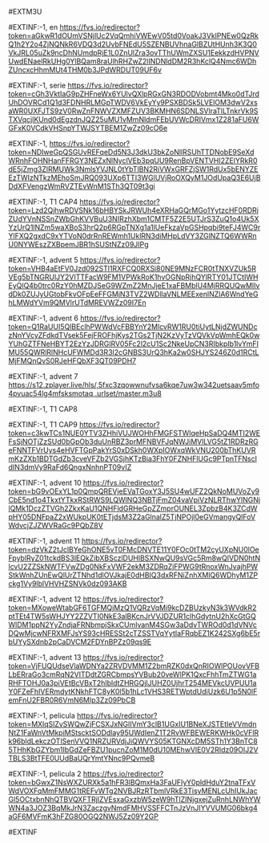 #EXTM3U

#EXTINF:-1, en
https://fvs.io/redirector?token=aGkwR1dOUmVSNjlUc2VqQmhiVWEwV05td0VoakJ3VklPNEw0QzRkQ1h2Y2o4ZjNQNkR6VDQ3d2UvbFNEdU5SZENBUVhnaGlBZUtHUnh3K3Q0VkJRL05uZk9ncDhNUmdpRjE1L0ZnUlZra3ovTThUWmZXSU1EekkzdHVPNVUwdENaelRkUHg0YlBQam8raUlhRHZwZ2lINDNldDM2R3hKclQ4Nmc6WDhZUncxcHhmMUt4THM0b3JPdWRDUT09UF6v





#EXTINF:-1, serie
https://fvs.io/redirector?token=cGh3VktIaG9pZHFneWx6YUlvQXlpRGxGN3RDODVobmt4Mko0dTJrdUhDOVRCd1Q1d3FDNHRLMGpTWDV6VkEyYy9PSXBDSk5LVElOM3dwV2xsaWR0UXFJTS9zV0RwZnFNWVZXMFZUV3BKMHN6SDNLSVlraTlLTnkrVk9STXVqcjlKUnd0dEgzdnJQZ25uMU1vMmNldmFEbUVWcDRIVmx1Z281aFU6WGFxK0VCdkVHSnpYTWJSYTBEM1ZwZz09cO6e


#EXTINF:-1, 
https://fvs.io/redirector?token=NDIweGpQSGUvREFqeDd5N3J3dkU3bkZoNllRSUhTTDNobE9SeXdWRnhFOHNHanFFRGY3NEZxNlNyclVEb3pqUU9RenBpVENTVHI2ZElYRkR0dE5jZmg3ZlRMUWk3NmlsYVJNL0tYbTlBN2RiVWxGRFZjSW1RdUx5bENYZEEzTWIzNTkzMEhoSmJRQ093UXp6TTI3WGlUVjRoOXQyM1JOdUpaQ3E6UjBDdXFVengzWmRVZTEvWnM1STh3QT09t3gi

#EXTINF:-1, T1 CAP4
https://fvs.io/redirector?token=Lzd2QjhwRDVSNk16bHBYSkJRWUh4eXRHaGQrMGo1YytzcHF0RDRjZUdYVnNSSnZWbGhKVVBuU3NIRzhXbm1CMTF5Z2E5UTJrS3ZuQ1o4Uk5XYzUrQ1lNZm5waXBoS3hrQ2p6RGpTNXg1a1lUeFkzaVpGSHpqbi9teFJ4WC9rYlFXQ2gxdC9xYTVoN0drRnREWmh1UklRN3diMHpLdVY3ZGlNZTQ6WWRnU0NYWEszZXBpemJBR1hSUStNZz09JIPg


#EXTINF:-1, advent 5
https://fvs.io/redirector?token=VHB4aEtFV0Jzd092STl1RXFCQ0RXSi80NE9MNzFCR0tTNXVZUk5RVEg5bTNGRUlJY2VITTFacW9FM1VPWkRoK1hvOGNpRjhQYlRTY01JTCtIWHEyQlQ4b0trc0RzY0hMZDJSeG9WZmZ2MnJjeE1xaFBMblU4MjRRQUQwMlIvdDk0ZUJyUGtobFkvOFpEeFFGMjN3TVZ2WDllaVNLMEExenlNZlA6WndYeGhLMWdYVm9QMVlrUTdMREVWZz09I7En

#EXTINF:-1, advent 6
https://fvs.io/redirector?token=Q1RaUUI5QlBEclhPWWdVcFBBYnY2MlcvRW1RU0tiUytLNjdZWUNDczNnYVcyZFdkdTVsek5FejFROFhjKys2TGs2TjN2KzVyTzVQVkVpWmhEQk0wYUhGZTFNeHBYT2EzYzJDRGlRV05Fc2l2cU1Sc2NkeUpCN3RIbkpIb1lvYmFIMU55QWRlRlNHcUFWMDd3R3l2cGNBS3UrQ3hKa2w0SHJYS246Z0d1RCtLMjFMQnQvS0RJeHFQbXF3QT09PDH7


#EXTINF:-1, advent 7
https://s12.zplayer.live/hls/,5fxc3zqowwnufvsa6kqe7uw3w342uetsaav5mfo4pvuac54lg4mfsksmotaq,.urlset/master.m3u8


#EXTINF:-1, T1 CAP8



#EXTINF:-1, T1 CAP9
https://fvs.io/redirector?token=c3kwTCs1NUE0YTV3ZHhiVUJWOHhFMGFSTWlqeHpSaDQ4MTI2WEFsSjNOTjZzSUd0bGpOb3duUnRBZ3prMFNBVFJqNWJiMVlLVG5tZ1RDRzRGeFNNTFVrUys4eHVFTGpPakYrS0xDSkh0WXpIOWxqWkVNU200bThKUVRmKzZXb1BDTGdZb3cveVFZb2VGSjhKTzBia3FhY0FZNHFlUGc9PTpnTFNscldIN3dmVy9RaFd6QngxNnhnPT09vIZ


#EXTINF:-1, advent 10
https://fvs.io/redirector?token=bG9vOExYL1p0QmpQREVjeEVaTGoxY3J5SU4wUFZ2QkNoMUVoZy9CbE5nd1o4TkxtYTkxRStRWS9LQWlNQ3NBTjFmZ04vaVpiVzNLRThwYlNGNjlQMk1DczZTVGh2ZkxKaU1QNHFldGRHeGpZZmprOUNEL3ZpbzB4K3ZCdWpHY05DNFpaZ2xWUkpUK0tETjdsM3Z2aGlnalZ5TjNPOjl0eGVmangyQlFoVWdvcjZJZWVRaGc9PQbZ8V


#EXTINF:-1, advent 11
https://fvs.io/redirector?token=dzVkZ2tJclBYeGhONE5vT0FMcDNVTE11Y0FOc0tTM2cyUXpNU0lOeFpyblRyZ01tckdBS3lEQkZibXBSczlDUHlBSXNwQU9sVGc5Rm8wQlVDN0htNlcvU2ZZSkNWTFVwZDg0NkFxVWF2ekM3ZDRqZjFPWG9tRnoxWnJvajhPWStkWnhZUnEwQlUrZTNhd1dlOVJkajE0dHBIQ3dxRFNiZnhXMlQ6WDhyM1ZPckg1Vy9lblVHVHZSNVk0dz093AKB


#EXTINF:-1, advent 12
https://fvs.io/redirector?token=MXoweWtabGF6TGFMQjMzQ1VQRzVqMi9kcDZBUzkyN3k3WVdkR2ptTEt4TW5sWHJYY2ZZVTI0NkE3alBKcnJrVVJDZUR1clhGdytnU2hXcGtGQWlDM1ppN2YyZndjaFRNbmpjSkxCUmlvanM4SGw3aDdvTWROd0d1dVNVcDQwMjcwNFRXMFJsYS93cHRESSt2cTZSSTVqYytIaFRqbEZ1K242SXg6bE5rbUYySXdnb2pCaDVCM2FDYnBPZz09qs9E

#EXTINF:-1, advent 13
https://fvs.io/redirector?token=VjFUQUdseVlaWDNYa2ZRVDVMM1Z2bmRZK0dxQnRIOWlPOUovVFBLbERraGo3cmRqN2VITDdtZGRCbmpsYVBub20veWlPK1QxcFhhTmZTWG1aRHFTOHJ0a3piVEtBcVBxT2hIbldtZHRGQjlJUHZ0UjhrT254MEVkcUVPUU1aY0FZeFhIVERmdytKNkhFTC8yK0l5b1hLc1VHS3RETWptdUdiUzk6U1p5N0lFemFnU2FBR0R6VmN6Mlp3Zz09PbCB


#EXTINF:-1, pelicula
https://fvs.io/redirector?token=MXlqSlZvSWQwZjFCSXJxNGlIVmY3clB1UGxIU1BNeXJSTEtIeVVmdnNtZ1FaWnVtMkpiMStscktSODdlay95UWdIenZ1T2RvWFBEWERKWHk0cVFlRk96bldLekczOTlSenVVQ1NRZURVdjJiQWVYS05KTGNXcDM5STh1Y3BnTC85THhKbGZYbm1IbGdZeFBZU1pucnZoM1M0dU10MEhwVlE0V2RIdz09OlJ2VTBLS3BtTFE0UUdBaUQrYmtYNnc9PQvmeB


#EXTINF:-1, pelicula 2
https://fvs.io/redirector?token=bGwxZ1NsWXZURXk5a1hFR3lBQmxHa3FaUFIyY0pldHduY2tnaTFxVWdVOXFqMmFMMG1tREFvWTg2NVBJRzRTbmlVRkE3TisyMENLcUhIUkJacGl5OCtxbnNhQTBVQXFTRjlZVEsxaGxzbW5zeW9hTlZINjgxejZuRnhLNWhYWWN4a3JOZ3BqMkJrN3ZaczgvNmdFMHVSSFFCTnJzVnJIYVVUMG06bkg4aGF6MVFmK3hFZG80OGQ2NWJ5Zz09Y2GP


#EXTINF




